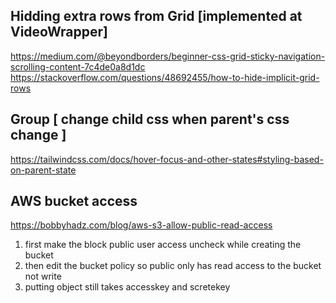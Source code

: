 
## Hidding extra rows from Grid [implemented at VideoWrapper]
https://medium.com/@beyondborders/beginner-css-grid-sticky-navigation-scrolling-content-7c4de0a8d1dc
https://stackoverflow.com/questions/48692455/how-to-hide-implicit-grid-rows

## Group [ change child css when parent's css change ]
https://tailwindcss.com/docs/hover-focus-and-other-states#styling-based-on-parent-state


## AWS bucket access
https://bobbyhadz.com/blog/aws-s3-allow-public-read-access

1. first make the block public user access uncheck while creating the bucket
2. then edit the bucket policy so public only has read access to the bucket not write
3. putting object still takes accesskey and scretekey